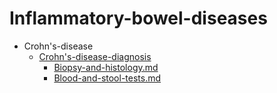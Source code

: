 
# Inflammatory-bowel-diseases

- Crohn's-disease
  - [Crohn's-disease-diagnosis](./Crohn's-disease-diagnosis/)
    - [Biopsy-and-histology.md](./Biopsy-and-histology.md)
    - [Blood-and-stool-tests.md](./Blood-and-stool-tests.md)
